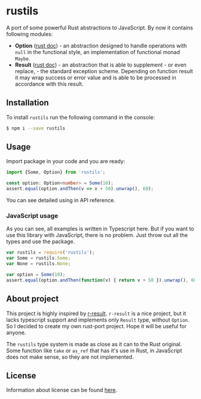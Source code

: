 # rustils

A port of some powerful Rust abstractions to JavaScript. By now it contains following modules:
* **Option** ([rust doc](https://doc.rust-lang.org/std/option/index.html)) - an abstraction designed to
handle operations with `null` in the functional style, an implementation of functional monad 
`Maybe`.
* **Result** ([rust doc](https://doc.rust-lang.org/std/result/)) - an abstraction that is able to 
supplement - or even replace, - the standard exception scheme. Depending on function result it
may wrap success or error value and is able to be processed in accordance with this result.

## Installation
To install `rustils` run the following command in the console:
```bash
$ npm i --save rustils
```
## Usage
Import package in your code and you are ready:
```typescript
import {Some, Option} from 'rustils';

const option: Option<number> = Some(10);
assert.equal(option.andThen(v => v + 50).unwrap(), 60);
```
You can see detailed using in API reference.

### JavaScript usage
As you can see, all examples is written in Typescript here. But if you want to use this library
with JavaScript, there is no problem. Just throw out all the types and use the package.
```javascript
var rustils = require('rustils');
var Some = rustils.Some;
var None = rustils.None;

var option = Some(10);
assert.equal(option.andThen(function(v) { return v + 50 }).unwrap(), 60);
```

## About project
This project is highly inspired by [r-result](https://github.com/Havvy/result). `r-result` is a
nice project, but it lacks typescript support and implements only `Result` type, without `Option`.
So I decided to create my own rust-port project. Hope it will be useful for anyone. 

The `rustils` type system is made as close as it can to the Rust original. Some function like 
`take` or `as_ref` that has it's use in Rust, in JavaScript does not make sense, so they are not
implemented. 

## License
Information about license can be found [here](./LICENSE).
